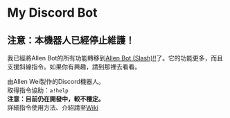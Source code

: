# My Discord Bot
## 注意：本機器人已經停止維護！
我已經將Allen Bot的所有功能轉移到[Allen Bot (Slash)!!](https://github.com/Alllen95Wei/My-Discord-Bot-Slash)了。它的功能更多，而且支援斜線指令。如果你有興趣，請到那裡去看看。

由Allen Wei製作的Discord機器人。\
取得指令協助：`a!help`\
**注意：目前仍在開發中，較不穩定。**\
詳細指令使用方法、介紹請至[Wiki](https://github.com/Alllen95Wei/My-Discord-Bot/wiki)
